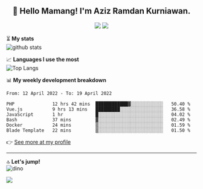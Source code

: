 <h2 align="center">👋 Hello Mamang! I'm Aziz Ramdan Kurniawan.</h2>  
<p align="center">
  <img src="https://komarev.com/ghpvc/?username=azizramdan">
  <img src="https://wakatime.com/badge/user/90056fa0-4c31-4eca-954e-2a3ac05896f9.svg">
</p>
    
⏳ **My stats**  
![github stats](https://github-readme-stats.vercel.app/api?username=azizramdan&show_icons=true&count_private=true&title_color=000&hide_border=true&hide_title=true)  

📈 **Languages I use the most**  
![Top Langs](https://github-readme-stats.vercel.app/api/top-langs/?username=azizramdan&layout=compact&langs_count=6&hide=tsql&hide_border=true&hide_title=true&exclude_repo=Futsal-Go,Futsal-Go-Admin,Sistem-Informasi-Sensus-Harian-Rawat-Inap)  

📊 **My weekly development breakdown**
<!--START_SECTION:waka-->

```text
From: 12 April 2022 - To: 19 April 2022

PHP              12 hrs 42 mins  ████████████▓░░░░░░░░░░░░   50.40 %
Vue.js           9 hrs 13 mins   █████████░░░░░░░░░░░░░░░░   36.58 %
JavaScript       1 hr            █░░░░░░░░░░░░░░░░░░░░░░░░   04.02 %
Bash             37 mins         ▓░░░░░░░░░░░░░░░░░░░░░░░░   02.49 %
Docker           24 mins         ▒░░░░░░░░░░░░░░░░░░░░░░░░   01.59 %
Blade Template   22 mins         ▒░░░░░░░░░░░░░░░░░░░░░░░░   01.50 %
```

<!--END_SECTION:waka-->
👉 [See more at my profile](https://wakatime.com/@azizramdan)
***
🔝 **Let's jump!**  
![dino](https://raw.githubusercontent.com/azizramdan/azizramdan/master/dino.gif)  

![](https://hit.yhype.me/github/profile?user_id=27954794)
